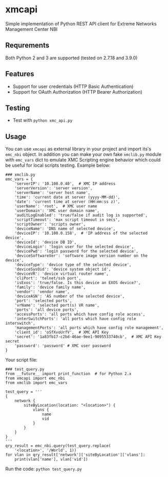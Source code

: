 # xmcapi
Simple implementation of Python REST API client for Extreme Networks Management Center NBI

## Requrements
Both Python 2 and 3 are supported (tested on 2.7.18 and 3.9.0)

## Features
* Support for user credentials (HTTP Basic Authentication)
* Support for OAuth Authorization (HTTP Bearer Authorization)

## Testing
* Test with `python xmc_api.py`

## Usage
You can use `xmcapi` as external library in your project and import its's 
`emc_nbi` object. In addition you can make your own fake `xmclib.py` module with 
`emc_vars` dict to emulate XMC Scripting engine behavior which could be useful 
for local scripts testing. Example below:
```
### xmclib.py
emc_vars = {
    'serverIP': '10.100.0.40',  # XMC IP address
    'serverVersion': 'server version',
    'serverName': 'server host name',
    'time': 'current date at server (yyyy-MM-dd)',
    'date': 'current time at server (HH:mm:ss z)',
    'userName': 'root',  # XMC user name
    'userDomain': 'XMC user domain name',
    'auditLogEnabled': 'true/false if audit log is supported',
    'scriptTimeout': 'max script timeout in secs',
    'scriptOwner': 'scripts owner',
    'deviceName': 'DNS name of selected device',
    'deviceIP': '10.100.0.158',  # 'IP address of the selected device',
    'deviceId': 'device DB ID',
    'deviceLogin': 'login user for the selected device',
    'devicePwd': 'login password for the selected device',
    'deviceSoftwareVer': 'software image version number on the device',
    'deviceType': 'device type of the selected device',
    'deviceSysOid': 'device system object id',
    'deviceVR': 'device virtual router name',
    'cliPort': 'telnet/ssh port',
    'isExos': 'true/false. Is this device an EXOS device?',
    'family': 'device family name',
    'vendor': 'vendor name',
    'deviceASN': 'AS number of the selected device',
    'port': 'selected ports',
    'vrName': 'selected port(s) VR name',
    'ports': 'all device ports',
    'accessPorts': 'all ports which have config role access',
    'interSwitchPorts': 'all ports which have config role interswitch',
    'managementPorts': 'all ports which have config role management',
    'client_id': 'oSfXvoUrfV',  # XMC API Key
    'secret': '1a83fb17-c2bd-46ae-9ee1-9095533740cb',  # XMC API Key secret
    'password': 'password' # XMC user password
}
```
Your script file:
```
### test_query.py
from __future__ import print_function  # for Python 2.x
from xmcapi import emc_nbi
from xmclib import emc_vars

test_query = '''
{
    network {
        siteByLocation(location: "<location>") {
            vlans {
                name
                vid
            }
        }
    }
}
'''
qry_result = emc_nbi.query(test_query.replace(
    '<location>', '/World', 1))
for vlan in qry_result['network']['siteByLocation']['vlans']:
    print(vlan['name'], vlan['vid'])
```
Run the code: `python test_query.py`
